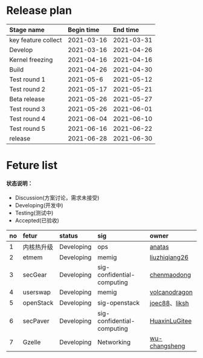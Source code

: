 # Release plan
|Stage name|Begin time|End time|
|:----------|:---------|:-------|
|key feature collect|2021-03-16|2021-03-31|
|Develop|2021-03-16|2021-04-26|
|Kernel freezing|2021-04-16|2021-04-16|
|Build|2021-04-26|2021-04-30|
|Test round 1|2021-05-6|2021-05-12|
|Test round 2|2021-05-17|2021-05-21|
|Beta release|2021-05-26|2021-05-27|
|Test round 3|2021-05-26|2021-06-01|
|Test round 4|2021-06-04|2021-06-10|
|Test round 5|2021-06-16|2021-06-22|
|release|2021-06-28|2021-06-30|

# Feture list
#### 状态说明：
- Discussion(方案讨论，需求未接受)
- Developing(开发中)
- Testing(测试中)
- Accepted(已验收)

|no|fetur|status|sig|owner|
|:----|:---|:---|:--|:----|
|1|内核热升级|Developing|ops|[anatas](https://gitee.com/anatas)|
|2|etmem|Developing|memig|[liuzhiqiang26](https://gitee.com/liuzhiqiang26)|
|3|secGear|Developing|sig-confidential-computing|[chenmaodong](https://gitee.com/chenmaodong)|
|4|userswap|Developing|memig|[volcanodragon](https://gitee.com/volcanodragon)|
|5|openStack|Developing|sig-openstack|[joec88](https://gitee.com/joec88)、[liksh](https://gitee.com/liksh)|
|6|secPaver|Developing|sig-confidential-computing|[HuaxinLuGitee](https://gitee.com/HuaxinLuGitee)|
|7|Gzelle|Developing|Networking|[wu-changsheng](https://gitee.com/wu-changsheng)|